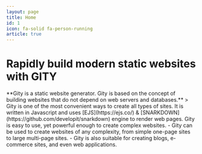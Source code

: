 ```yaml
---
layout: page
title: Home
id: 1
icon: fa-solid fa-person-running
article: true
---
```

<h1 class="text-center">Rapidly build modern static websites with GITY</h1>
**Gity is a static website generator. Gity is based on the concept of building websites that do not depend on web servers and databases.**
> Gity is one of the most convenient ways to create all types of sites. It is written in Javascript and uses [EJS](https://ejs.co/) & [SNARKDOWN](https://github.com/developit/snarkdown) engine to render web pages.
Gity is easy to use, yet powerful enough to create complex websites.
- Gity can be used to create websites of any complexity, from simple one-page sites to large multi-page sites.
- Gity is also suitable for creating blogs, e-commerce sites, and even web applications.